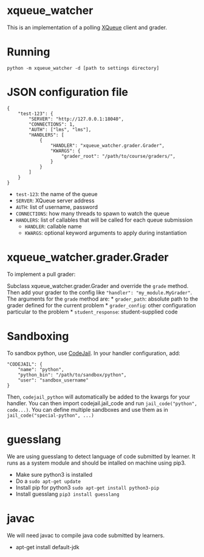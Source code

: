 xqueue_watcher
==========

This is an implementation of a polling [XQueue](https://github.com/edx/xqueue) client and grader.


Running
=======

`python -m xqueue_watcher -d [path to settings directory]`


JSON configuration file
=======================
	{
		"test-123": {
			"SERVER": "http://127.0.0.1:18040",
			"CONNECTIONS": 1,
			"AUTH": ["lms", "lms"],
			"HANDLERS": [
				{
					"HANDLER": "xqueue_watcher.grader.Grader",
					"KWARGS": {
						"grader_root": "/path/to/course/graders/",
					}
				}
			]
		}
	}

* `test-123`: the name of the queue
* `SERVER`: XQueue server address
* `AUTH`: list of username, password
* `CONNECTIONS`: how many threads to spawn to watch the queue
* `HANDLERS`: list of callables that will be called for each queue submission
	* `HANDLER`: callable name
	* `KWARGS`: optional keyword arguments to apply during instantiation


xqueue_watcher.grader.Grader
========================
To implement a pull grader:

Subclass xqueue_watcher.grader.Grader and override the `grade` method. Then add your grader to the config like `"handler": "my_module.MyGrader"`. The arguments for the `grade` method are:
	* `grader_path`: absolute path to the grader defined for the current problem
	* `grader_config`: other configuration particular to the problem
	* `student_response`: student-supplied code


Sandboxing
==========
To sandbox python, use [CodeJail](https://github.com/edx/codejail). In your handler configuration, add:

	"CODEJAIL": {
		"name": "python",
		"python_bin": "/path/to/sandbox/python",
		"user": "sandbox_username"
	}

Then, `codejail_python` will automatically be added to the kwargs for your handler. You can then import codejail.jail_code and run `jail_code("python", code...)`. You can define multiple sandboxes and use them as in `jail_code("special-python", ...)`

guesslang
==========
We are using guesslang to detect language of code submitted by learner. It runs as a system module and should be intalled on machine using pip3.

* Make sure python3 is installed
* Do a `sudo apt-get update`
* Install pip for python3 `sudo apt-get install python3-pip`
* Install guesslang `pip3 install guesslang`

javac
==========

We will need javac to compile java code submitted by learners.

* apt-get install default-jdk

